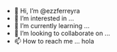 - 👋 Hi, I’m @ezzferreyra
- 👀 I’m interested in ...
- 🌱 I’m currently learning ...
- 💞️ I’m looking to collaborate on ...
- 📫 How to reach me ...
hola
<!---
ezzferreyra/ezzferreyra is a ✨ special ✨ repository because its `README.md` (this file) appears on your GitHub profile.
You can click the Preview link to take a look at your changes.
--->
